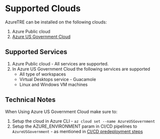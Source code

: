# Supported Clouds

AzureTRE can be installed on the following clouds:
1. Azure Public cloud
2. [Azure US Government Cloud](https://azure.microsoft.com/en-us/explore/global-infrastructure/government/)

## Supported Services

1. Azure Public cloud - All services are supported.
1. In Azure US Government Cloud the following services are supported
    - All type of workspaces
    - Virtual Desktops service - Guacamole
    - Linux and Windows VM machines

## Technical Notes

When Using Azure US Government Cloud make sure to:
1. Setup the cloud in Azure CLI - `az cloud set --name AzureUSGovernment`
1. Setup the AZURE_ENVIRONMENT param in CI/CD pipelines to `AzureUSGovernment` - as mentioned in [CI/CD predeployment steps](setup-instructions/cicd-pre-deployment-steps.md)
